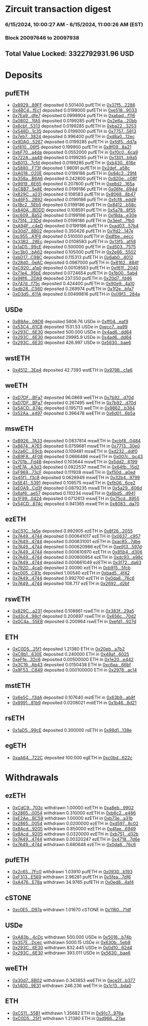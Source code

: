 # Zircuit transaction digest
### 6/15/2024, 10:00:27 AM - 6/15/2024, 11:00:26 AM (EST)
### Block 20097646 to 20097938

## Total Value Locked: 3322792931.96 USD

# Deposits
## pufETH
- [0x8929...89FF](https://etherscan.io/address/0x892955812b9EB88E7Fe01c4B8748F103EC5389FF) deposited 0.501400 pufETH in [0x37f5...2286](https://etherscan.io/tx/0x892955812b9EB88E7Fe01c4B8748F103EC5389FF)
- [0x4BC4...fEc1](https://etherscan.io/address/0x4BC487044A26CDb7Fa81a9D937Ae3A1A6170fEc1) deposited 0.0199000 pufETH in [0xe518...9033](https://etherscan.io/tx/0x4BC487044A26CDb7Fa81a9D937Ae3A1A6170fEc1)
- [0x7Ea9...dfe7](https://etherscan.io/address/0x7Ea9b8ba0d889Ba42458f657Ed27244AD593dfe7) deposited 0.0999904 pufETH in [0xabad...f116](https://etherscan.io/tx/0x7Ea9b8ba0d889Ba42458f657Ed27244AD593dfe7)
- [0x0802...1fA5](https://etherscan.io/address/0x08023e8A2561758dE5713dA405c4377f339A1fA5) deposited 0.0199285 pufETH in [0x2e6a...20bb](https://etherscan.io/tx/0x08023e8A2561758dE5713dA405c4377f339A1fA5)
- [0x6cbf...5313](https://etherscan.io/address/0x6cbf90e2EA76e45470c95e14A34144D1D77D5313) deposited 0.0199285 pufETH in [0xba22...3253](https://etherscan.io/tx/0x6cbf90e2EA76e45470c95e14A34144D1D77D5313)
- [0x548D...1c35](https://etherscan.io/address/0x548D1761C56d75589a610E9AD193cA0D08301c35) deposited 0.0199000 pufETH in [0x7757...5813](https://etherscan.io/tx/0x548D1761C56d75589a610E9AD193cA0D08301c35)
- [0x7eb7...3824](https://etherscan.io/address/0x7eb7d547767D8c8B505fDe3f8E61c519b0793824) deposited 0.996400 pufETH in [0xd8a0...12ec](https://etherscan.io/tx/0x7eb7d547767D8c8B505fDe3f8E61c519b0793824)
- [0x9DA0...5267](https://etherscan.io/address/0x9DA0e3613b9B7266D40F73EC535763696A1c5267) deposited 0.0199285 pufETH in [0xfdf5...dd7a](https://etherscan.io/tx/0x9DA0e3613b9B7266D40F73EC535763696A1c5267)
- [0xf810...06f5](https://etherscan.io/address/0xf810bb9166D3bf150BE55784e1DF9400B3ea06f5) deposited 0.199900 pufETH in [0x8f09...8a21](https://etherscan.io/tx/0xf810bb9166D3bf150BE55784e1DF9400B3ea06f5)
- [0xbF70...a4da](https://etherscan.io/address/0xbF7072FB1F120D148c8561BA1E8f336D3FdEa4da) deposited 0.0552000 pufETH in [0xf0c0...6ca9](https://etherscan.io/tx/0xbF7072FB1F120D148c8561BA1E8f336D3FdEa4da)
- [0x722A...aa49](https://etherscan.io/address/0x722A0Ca05171E9c46163D6d2e505b59A3008aa49) deposited 0.0199285 pufETH in [0x1301...b9a5](https://etherscan.io/tx/0x722A0Ca05171E9c46163D6d2e505b59A3008aa49)
- [0x6013...7cfd](https://etherscan.io/address/0x601355688b47A67964eE2d00950472429a4f7cfd) deposited 0.0199285 pufETH in [0xb430...618e](https://etherscan.io/tx/0x601355688b47A67964eE2d00950472429a4f7cfd)
- [0x5880...F73f](https://etherscan.io/address/0x5880b9e1E144DFD465271FDaf673450Ef091F73f) deposited 1.98091 pufETH in [0x2def...a58c](https://etherscan.io/tx/0x5880b9e1E144DFD465271FDaf673450Ef091F73f)
- [0xA018...020E](https://etherscan.io/address/0xA01859f02469E800D68EC9F512C83E169e64020E) deposited 0.0199186 pufETH in [0x84c3...29f4](https://etherscan.io/tx/0xA01859f02469E800D68EC9F512C83E169e64020E)
- [0x358a...B6A6](https://etherscan.io/address/0x358a21b4fD843c3470b66F685a331F23DD4dB6A6) deposited 0.242800 pufETH in [0x820e...c08f](https://etherscan.io/tx/0x358a21b4fD843c3470b66F685a331F23DD4dB6A6)
- [0x9919...6E65](https://etherscan.io/address/0x99191B4d9FF2464F2F7b3D982149491d5Fe76E65) deposited 0.207800 pufETH in [0xe8d2...165a](https://etherscan.io/tx/0x99191B4d9FF2464F2F7b3D982149491d5Fe76E65)
- [0xCBB7...5e8E](https://etherscan.io/address/0xCBB72865912dEdC004a6b05892E9C773C4D75e8E) deposited 0.0199186 pufETH in [0x06fe...694d](https://etherscan.io/tx/0xCBB72865912dEdC004a6b05892E9C773C4D75e8E)
- [0x829C...a231](https://etherscan.io/address/0x829C2eC8D4801Fdb693f6c817F492437AB78a231) deposited 0.108583 pufETH in [0x8068...8b47](https://etherscan.io/tx/0x829C2eC8D4801Fdb693f6c817F492437AB78a231)
- [0x46F5...2B92](https://etherscan.io/address/0x46F588598B719eAC6370982E3Fa8612fb3812B92) deposited 0.0199186 pufETH in [0xfcf8...edd9](https://etherscan.io/tx/0x46F588598B719eAC6370982E3Fa8612fb3812B92)
- [0x1Bc2...5Eb5](https://etherscan.io/address/0x1Bc2097236479CE7c339DefFAf4cd33ff1205Eb5) deposited 0.0199186 pufETH in [0x8412...b58c](https://etherscan.io/tx/0x1Bc2097236479CE7c339DefFAf4cd33ff1205Eb5)
- [0x840A...BDDD](https://etherscan.io/address/0x840A632ce537dF65f5D941Fb4Ed70Be5B2ACBDDD) deposited 0.108591 pufETH in [0x5a78...8f55](https://etherscan.io/tx/0x840A632ce537dF65f5D941Fb4Ed70Be5B2ACBDDD)
- [0xc609...Ba52](https://etherscan.io/address/0xc6094f07a596782e89338ce5576A99157E96Ba52) deposited 0.0199186 pufETH in [0xf8da...e30e](https://etherscan.io/tx/0xc6094f07a596782e89338ce5576A99157E96Ba52)
- [0x75f4...23Dd](https://etherscan.io/address/0x75f492B42901e1B97521A99611bB0eC2eCc023Dd) deposited 0.0199186 pufETH in [0x3eef...7fb0](https://etherscan.io/tx/0x75f492B42901e1B97521A99611bB0eC2eCc023Dd)
- [0xA94F...c4eD](https://etherscan.io/address/0xA94F2156fBF90A35B1da067fF5e1173355dFc4eD) deposited 0.0199186 pufETH in [0xad03...57b4](https://etherscan.io/tx/0xA94F2156fBF90A35B1da067fF5e1173355dFc4eD)
- [0x30d7...8B02](https://etherscan.io/address/0x30d749b0711c8709F8CD1AB48Beab1060e918B02) deposited 0.350426 pufETH in [0x1fd2...147e](https://etherscan.io/tx/0x30d749b0711c8709F8CD1AB48Beab1060e918B02)
- [0xc955...A1F6](https://etherscan.io/address/0xc955630D20bb5E5Bc8Cbd05e40080E5f1DD9A1F6) deposited 0.510000 pufETH in [0xdfbe...eecc](https://etherscan.io/tx/0xc955630D20bb5E5Bc8Cbd05e40080E5f1DD9A1F6)
- [0x33B2...28Ec](https://etherscan.io/address/0x33B2C279D1DE88802bfc0116ed896756525D28Ec) deposited 0.0108583 pufETH in [0x13f5...af58](https://etherscan.io/tx/0x33B2C279D1DE88802bfc0116ed896756525D28Ec)
- [0x1aD5...99cE](https://etherscan.io/address/0x1aD552871ecc336987c3DB8FC278f2AF008f99cE) deposited 0.500000 pufETH in [0xd503...7575](https://etherscan.io/tx/0x1aD552871ecc336987c3DB8FC278f2AF008f99cE)
- [0xc3b0...bA62](https://etherscan.io/address/0xc3b04518E86E336204256CC7513a329B8806bA62) deposited 0.105000 pufETH in [0x2e66...5502](https://etherscan.io/tx/0xc3b04518E86E336204256CC7513a329B8806bA62)
- [0xbD17...C98C](https://etherscan.io/address/0xbD17fE04E4E9AA7BeC90dc05F0a42ed2cA6cC98C) deposited 0.115313 pufETH in [0x6ab0...4012](https://etherscan.io/tx/0xbD17fE04E4E9AA7BeC90dc05F0a42ed2cA6cC98C)
- [0x28d0...0eAC](https://etherscan.io/address/0x28d0f70Fa8C6E9657FF1290616B5AfcbAfB70eAC) deposited 0.0987000 pufETH in [0x8162...884f](https://etherscan.io/tx/0x28d0f70Fa8C6E9657FF1290616B5AfcbAfB70eAC)
- [0xC920...a1a0](https://etherscan.io/address/0xC920Aa640481baBb6BAEEbE9CA5E7d3130a8a1a0) deposited 0.00108583 pufETH in [0xf61f...2040](https://etherscan.io/tx/0xC920Aa640481baBb6BAEEbE9CA5E7d3130a8a1a0)
- [0x71e4...95bE](https://etherscan.io/address/0x71e41E88D8F055c6421563f1948C6Fe8B5b195bE) deposited 0.0724654 pufETH in [0x1b00...5ab4](https://etherscan.io/tx/0x71e41E88D8F055c6421563f1948C6Fe8B5b195bE)
- [0x98f6...2DA9](https://etherscan.io/address/0x98f654450C796a41B76cb2a3731bf22AB5D32DA9) deposited 237.550 pufETH in [0x20d7...fd46](https://etherscan.io/tx/0x98f654450C796a41B76cb2a3731bf22AB5D32DA9)
- [0x747d...f75c](https://etherscan.io/address/0x747d2F6377098ae1086bd087731651c70094f75c) deposited 0.424400 pufETH in [0x90e9...4a10](https://etherscan.io/tx/0x747d2F6377098ae1086bd087731651c70094f75c)
- [0xdb28...C560](https://etherscan.io/address/0xdb281e81AAf0477959accc8003d9f2EeB46CC560) deposited 0.269974 pufETH in [0x1f2e...bfa7](https://etherscan.io/tx/0xdb281e81AAf0477959accc8003d9f2EeB46CC560)
- [0xD3d5...611A](https://etherscan.io/address/0xD3d51b62c91B1744400787aa940123b0f756611A) deposited 0.00499816 pufETH in [0x09f3...284a](https://etherscan.io/tx/0xD3d51b62c91B1744400787aa940123b0f756611A)
## USDe
- [0xB8Ae...08D6](https://etherscan.io/address/0xB8Ae3363Ce4Da7f2C96F8d390D95A51C593B08D6) deposited 5806.76 USDe in [0xff04...eaf9](https://etherscan.io/tx/0xB8Ae3363Ce4Da7f2C96F8d390D95A51C593B08D6)
- [0x53C4...61C8](https://etherscan.io/address/0x53C4cF628d36c4a098A80037B5F23D21D00461C8) deposited 1531.53 USDe in [0xecc7...ea99](https://etherscan.io/tx/0x53C4cF628d36c4a098A80037B5F23D21D00461C8)
- [0x293C...6E30](https://etherscan.io/address/0x293C6937D8D82e05B01335F7B33FBA0c8e256E30) deposited 500.000 USDe in [0x4ad6...dd64](https://etherscan.io/tx/0x293C6937D8D82e05B01335F7B33FBA0c8e256E30)
- [0x293C...6E30](https://etherscan.io/address/0x293C6937D8D82e05B01335F7B33FBA0c8e256E30) deposited 29995.9 USDe in [0x4ad6...dd64](https://etherscan.io/tx/0x293C6937D8D82e05B01335F7B33FBA0c8e256E30)
- [0x293C...6E30](https://etherscan.io/address/0x293C6937D8D82e05B01335F7B33FBA0c8e256E30) deposited 426.997 USDe in [0x5630...bae6](https://etherscan.io/tx/0x293C6937D8D82e05B01335F7B33FBA0c8e256E30)
## wstETH
- [0x4512...3Ee4](https://etherscan.io/address/0x4512d1577517a46fc81111F8db4fA286B38D3Ee4) deposited 42.7393 wstETH in [0x9798...c1a6](https://etherscan.io/tx/0x4512d1577517a46fc81111F8db4fA286B38D3Ee4)
## weETH
- [0xD7DF...BFa7](https://etherscan.io/address/0xD7DF7E085214743530afF339aFC420c7c720BFa7) deposited 96.0869 weETH in [0x7b92...d70d](https://etherscan.io/tx/0xD7DF7E085214743530afF339aFC420c7c720BFa7)
- [0xD7DF...BFa7](https://etherscan.io/address/0xD7DF7E085214743530afF339aFC420c7c720BFa7) deposited 0.267495 weETH in [0x7b92...d70d](https://etherscan.io/tx/0xD7DF7E085214743530afF339aFC420c7c720BFa7)
- [0x54CD...874c](https://etherscan.io/address/0x54CDa96E02f6c79Ab8FAf9dED06891fcE4a8874c) deposited 0.195713 weETH in [0x9862...b384](https://etherscan.io/tx/0x54CDa96E02f6c79Ab8FAf9dED06891fcE4a8874c)
- [0x52Aa...e497](https://etherscan.io/address/0x52Aa899454998Be5b000Ad077a46Bbe360F4e497) deposited 0.396478 weETH in [0x6d01...6b5a](https://etherscan.io/tx/0x52Aa899454998Be5b000Ad077a46Bbe360F4e497)
## mswETH
- [0xB926...7A33](https://etherscan.io/address/0xB92625626557E3b2B7f223B2F2AdC39201fe7A33) deposited 0.0837814 mswETH in [0xcbf8...0484](https://etherscan.io/tx/0xB92625626557E3b2B7f223B2F2AdC39201fe7A33)
- [0x8674...A7E5](https://etherscan.io/address/0x8674a38d577E9753D2FD5b0e783922A85a2EA7E5) deposited 0.0759681 mswETH in [0x7713...30e0](https://etherscan.io/tx/0x8674a38d577E9753D2FD5b0e783922A85a2EA7E5)
- [0x2a6C...E9cb](https://etherscan.io/address/0x2a6CfB44740366Be11B4199c48FdD950c69EE9cb) deposited 0.109481 mswETH in [0xd232...ddf0](https://etherscan.io/tx/0x2a6CfB44740366Be11B4199c48FdD950c69EE9cb)
- [0xB9F8...4F08](https://etherscan.io/address/0xB9F86dE06875bC1EC946B689Cc11BF2087204F08) deposited 0.0666486 mswETH in [0x007c...bc43](https://etherscan.io/tx/0xB9F86dE06875bC1EC946B689Cc11BF2087204F08)
- [0x701b...Fd4B](https://etherscan.io/address/0x701b88DDAf359e9Ce4Fd4b8008b513f6AF38Fd4B) deposited 0.103644 mswETH in [0x5dd2...6199](https://etherscan.io/tx/0x701b88DDAf359e9Ce4Fd4b8008b513f6AF38Fd4B)
- [0xfE7A...A3d3](https://etherscan.io/address/0xfE7Ad8b4bF0c6d849c3B335Ad518Bd0AE5BdA3d3) deposited 0.0922537 mswETH in [0x64fb...15d2](https://etherscan.io/tx/0xfE7Ad8b4bF0c6d849c3B335Ad518Bd0AE5BdA3d3)
- [0xF969...73cF](https://etherscan.io/address/0xF969dFe2B27B36A8ef05EF33326934C8421973cF) deposited 0.111928 mswETH in [0xf50d...a0ed](https://etherscan.io/tx/0xF969dFe2B27B36A8ef05EF33326934C8421973cF)
- [0x45f1...f3c8](https://etherscan.io/address/0x45f1592257964E3e5619444eD2785FC850E0f3c8) deposited 0.0626949 mswETH in [0x32b4...9799](https://etherscan.io/tx/0x45f1592257964E3e5619444eD2785FC850E0f3c8)
- [0x5E41...5391](https://etherscan.io/address/0x5E41CcCa0AeEEea7E11b6193636C3eA4c52a5391) deposited 0.109575 mswETH in [0xfb06...6ce2](https://etherscan.io/tx/0x5E41CcCa0AeEEea7E11b6193636C3eA4c52a5391)
- [0xE0A9...Cd3f](https://etherscan.io/address/0xE0A92C6De56a4CFBc0a4Df319441B4c20631Cd3f) deposited 0.0879235 mswETH in [0x5a29...606d](https://etherscan.io/tx/0xE0A92C6De56a4CFBc0a4Df319441B4c20631Cd3f)
- [0x6af6...ae57](https://etherscan.io/address/0x6af6248dD4a8353733A0573B5bC49665529bae57) deposited 0.110234 mswETH in [0x6bd5...d941](https://etherscan.io/tx/0x6af6248dD4a8353733A0573B5bC49665529bae57)
- [0x1F99...0424](https://etherscan.io/address/0x1F9975896B766e448dA1EE2E9351941286fF0424) deposited 0.0712613 mswETH in [0x75cd...8955](https://etherscan.io/tx/0x1F9975896B766e448dA1EE2E9351941286fF0424)
- [0x54CD...874c](https://etherscan.io/address/0x54CDa96E02f6c79Ab8FAf9dED06891fcE4a8874c) deposited 0.941365 mswETH in [0x8083...da70](https://etherscan.io/tx/0x54CDa96E02f6c79Ab8FAf9dED06891fcE4a8874c)
## ezETH
- [0xC51C...1a5e](https://etherscan.io/address/0xC51Ca13eC3d4Bf85963C82C6e4110D8981ba1a5e) deposited 0.992905 ezETH in [0x8f26...2055](https://etherscan.io/tx/0xC51Ca13eC3d4Bf85963C82C6e4110D8981ba1a5e)
- [0x7A49...4744](https://etherscan.io/address/0x7A493Be5c2ce014cD049Bf178a1ac0Db1B434744) deposited 0.000641017 ezETH in [0x0637...c957](https://etherscan.io/tx/0x7A493Be5c2ce014cD049Bf178a1ac0Db1B434744)
- [0x7A49...4744](https://etherscan.io/address/0x7A493Be5c2ce014cD049Bf178a1ac0Db1B434744) deposited 0.000631001 ezETH in [0xac85...7dbe](https://etherscan.io/tx/0x7A493Be5c2ce014cD049Bf178a1ac0Db1B434744)
- [0x7A49...4744](https://etherscan.io/address/0x7A493Be5c2ce014cD049Bf178a1ac0Db1B434744) deposited 0.000620986 ezETH in [0xe913...597d](https://etherscan.io/tx/0x7A493Be5c2ce014cD049Bf178a1ac0Db1B434744)
- [0x7A49...4744](https://etherscan.io/address/0x7A493Be5c2ce014cD049Bf178a1ac0Db1B434744) deposited 0.000610970 ezETH in [0x85b4...d306](https://etherscan.io/tx/0x7A493Be5c2ce014cD049Bf178a1ac0Db1B434744)
- [0x7A49...4744](https://etherscan.io/address/0x7A493Be5c2ce014cD049Bf178a1ac0Db1B434744) deposited 0.000600954 ezETH in [0xdc93...e98c](https://etherscan.io/tx/0x7A493Be5c2ce014cD049Bf178a1ac0Db1B434744)
- [0x7A49...4744](https://etherscan.io/address/0x7A493Be5c2ce014cD049Bf178a1ac0Db1B434744) deposited 0.000661049 ezETH in [0x3f72...da63](https://etherscan.io/tx/0x7A493Be5c2ce014cD049Bf178a1ac0Db1B434744)
- [0x792D...4ca0](https://etherscan.io/address/0x792D3573c31899B03d03c4A07eCFd4C679574ca0) deposited 2.00090 ezETH in [0xb915...5fcb](https://etherscan.io/tx/0x792D3573c31899B03d03c4A07eCFd4C679574ca0)
- [0xc005...C81c](https://etherscan.io/address/0xc005336577a0f4923308ef0e3279f8cc36F4C81c) deposited 1.00540 ezETH in [0xbad5...4f42](https://etherscan.io/tx/0xc005336577a0f4923308ef0e3279f8cc36F4C81c)
- [0x7A49...4744](https://etherscan.io/address/0x7A493Be5c2ce014cD049Bf178a1ac0Db1B434744) deposited 0.992700 ezETH in [0x0da8...76c6](https://etherscan.io/tx/0x7A493Be5c2ce014cD049Bf178a1ac0Db1B434744)
- [0x7A49...4744](https://etherscan.io/address/0x7A493Be5c2ce014cD049Bf178a1ac0Db1B434744) deposited 108.717 ezETH in [0x2692...d2bf](https://etherscan.io/tx/0x7A493Be5c2ce014cD049Bf178a1ac0Db1B434744)
## rswETH
- [0x829C...a231](https://etherscan.io/address/0x829C2eC8D4801Fdb693f6c817F492437AB78a231) deposited 0.108861 rswETH in [0x383f...29a5](https://etherscan.io/tx/0x829C2eC8D4801Fdb693f6c817F492437AB78a231)
- [0xd3c4...98cf](https://etherscan.io/address/0xd3c49Ef27AD62D321Cf8fD2285f2f13a0beA98cf) deposited 0.200897 rswETH in [0x656c...70d2](https://etherscan.io/tx/0xd3c49Ef27AD62D321Cf8fD2285f2f13a0beA98cf)
- [0x0C4a...55EB](https://etherscan.io/address/0x0C4a2f0fFa3B277e85D60b4FE6B6063b9F2D55EB) deposited 0.200964 rswETH in [0xefd1...927d](https://etherscan.io/tx/0x0C4a2f0fFa3B277e85D60b4FE6B6063b9F2D55EB)
## ETH
- [0xC0D5...25f1](https://etherscan.io/address/0xC0D563888b2ffc84Da60E5CfA584bE74517d25f1) deposited 1.21380 ETH in [0x20eb...a7b2](https://etherscan.io/tx/0xC0D563888b2ffc84Da60E5CfA584bE74517d25f1)
- [0xC9b1...630E](https://etherscan.io/address/0xC9b13DB1EfaB7bff43950c8091F12ACe413E630E) deposited 0.240000 ETH in [0x48af...6025](https://etherscan.io/tx/0xC9b13DB1EfaB7bff43950c8091F12ACe413E630E)
- [0xeFfe...32c6](https://etherscan.io/address/0xeFfe312183712CE860Ce22f6594d649A1A5e32c6) deposited 0.00500000 ETH in [0x1e20...e442](https://etherscan.io/tx/0xeFfe312183712CE860Ce22f6594d649A1A5e32c6)
- [0x3C19...Ab43](https://etherscan.io/address/0x3C19fBCA3666C3D288e43FEA39fa367d72e5Ab43) deposited 0.0150438 ETH in [0xc6aa...66bf](https://etherscan.io/tx/0x3C19fBCA3666C3D288e43FEA39fa367d72e5Ab43)
- [0x9F53...C849](https://etherscan.io/address/0x9F53778D064F8869F5ee1F399D71A63dD1b4C849) deposited 0.000100000 ETH in [0x2978...ac14](https://etherscan.io/tx/0x9F53778D064F8869F5ee1F399D71A63dD1b4C849)
## mstETH
- [0x6e5C...f3dA](https://etherscan.io/address/0x6e5CB2165ca0282ef2a93804348558a6aF30f3dA) deposited 0.107640 mstETH in [0x63b9...ab8f](https://etherscan.io/tx/0x6e5CB2165ca0282ef2a93804348558a6aF30f3dA)
- [0x8991...81b9](https://etherscan.io/address/0x899174e2B29FC08aCEd0d78C87A42B7b678881b9) deposited 0.0208021 mstETH in [0x1b46...8d21](https://etherscan.io/tx/0x899174e2B29FC08aCEd0d78C87A42B7b678881b9)
## rsETH
- [0x1aD5...99cE](https://etherscan.io/address/0x1aD552871ecc336987c3DB8FC278f2AF008f99cE) deposited 0.300000 rsETH in [0x98d1...138e](https://etherscan.io/tx/0x1aD552871ecc336987c3DB8FC278f2AF008f99cE)
## egETH
- [0xaA64...722C](https://etherscan.io/address/0xaA64EcDd0bA9D6d31CE13751E4f6A5cfD52a722C) deposited 100.000 egETH in [0xc0bd...622c](https://etherscan.io/tx/0xaA64EcDd0bA9D6d31CE13751E4f6A5cfD52a722C)
# Withdrawals
## ezETH
- [0xCdC9...703c](https://etherscan.io/address/0xCdC9d78900dFc049bc32434941DD7162A672703c) withdrawn 1.00000 ezETH in [0xa8eb...9902](https://etherscan.io/tx/0xCdC9d78900dFc049bc32434941DD7162A672703c)
- [0x2865...0054](https://etherscan.io/address/0x286542CB4197D923bB45f8a9C5865d16C01D0054) withdrawn 0.310000 ezETH in [0xb6c2...e486](https://etherscan.io/tx/0x286542CB4197D923bB45f8a9C5865d16C01D0054)
- [0xE2Ae...BC59](https://etherscan.io/address/0xE2Aee7E1251D4690297F654822eB6698638cBC59) withdrawn 1.00000 ezETH in [0xb73e...a31b](https://etherscan.io/tx/0xE2Aee7E1251D4690297F654822eB6698638cBC59)
- [0x2865...0054](https://etherscan.io/address/0x286542CB4197D923bB45f8a9C5865d16C01D0054) withdrawn 0.0200000 ezETH in [0xd597...8c02](https://etherscan.io/tx/0x286542CB4197D923bB45f8a9C5865d16C01D0054)
- [0x8Acd...9205](https://etherscan.io/address/0x8Acd34B86D117ff712F81428ABcbF5189EAd9205) withdrawn 0.850000 ezETH in [0x4fae...6949](https://etherscan.io/tx/0x8Acd34B86D117ff712F81428ABcbF5189EAd9205)
- [0x8Acd...9205](https://etherscan.io/address/0x8Acd34B86D117ff712F81428ABcbF5189EAd9205) withdrawn 0.0320000 ezETH in [0xb751...d32b](https://etherscan.io/tx/0x8Acd34B86D117ff712F81428ABcbF5189EAd9205)
- [0x7A49...4744](https://etherscan.io/address/0x7A493Be5c2ce014cD049Bf178a1ac0Db1B434744) withdrawn 0.00320247 ezETH in [0x4718...7d6e](https://etherscan.io/tx/0x7A493Be5c2ce014cD049Bf178a1ac0Db1B434744)
- [0x7A49...4744](https://etherscan.io/address/0x7A493Be5c2ce014cD049Bf178a1ac0Db1B434744) withdrawn 0.680648 ezETH in [0x0da8...76c6](https://etherscan.io/tx/0x7A493Be5c2ce014cD049Bf178a1ac0Db1B434744)
## pufETH
- [0x2c65...7Fc0](https://etherscan.io/address/0x2c65456C62f849f8B0E5F354b0102E0e1FC07Fc0) withdrawn 1.03910 pufETH in [0x0930...b193](https://etherscan.io/tx/0x2c65456C62f849f8B0E5F354b0102E0e1FC07Fc0)
- [0xF313...E569](https://etherscan.io/address/0xF31392481637EefcDe9b86d7044c995E0A33E569) withdrawn 2.96281 pufETH in [0x5fea...7df6](https://etherscan.io/tx/0xF31392481637EefcDe9b86d7044c995E0A33E569)
- [0xA476...E78a](https://etherscan.io/address/0xA4766233D6b70C33e97b3301a3b2c8Fd2997E78a) withdrawn 34.9765 pufETH in [0x0ed8...4af4](https://etherscan.io/tx/0xA4766233D6b70C33e97b3301a3b2c8Fd2997E78a)
## cSTONE
- [0xc0E5...D97a](https://etherscan.io/address/0xc0E565191C57A9BbC8e6e0dca830CBAb1E26D97a) withdrawn 1.01670 cSTONE in [0x1160...71df](https://etherscan.io/tx/0xc0E565191C57A9BbC8e6e0dca830CBAb1E26D97a)
## USDe
- [0xA83b...4cDc](https://etherscan.io/address/0xA83b93f9c6549E9C1944690cc8e2f93446014cDc) withdrawn 500.000 USDe in [0x5016...b74b](https://etherscan.io/tx/0xA83b93f9c6549E9C1944690cc8e2f93446014cDc)
- [0x357E...Dcec](https://etherscan.io/address/0x357EF911AEaA7B3c7053e9a6cA9844DAB9EdDcec) withdrawn 5000.15 USDe in [0x630b...5eb8](https://etherscan.io/tx/0x357EF911AEaA7B3c7053e9a6cA9844DAB9EdDcec)
- [0x293C...6E30](https://etherscan.io/address/0x293C6937D8D82e05B01335F7B33FBA0c8e256E30) withdrawn 832.445 USDe in [0x0d10...62d4](https://etherscan.io/tx/0x293C6937D8D82e05B01335F7B33FBA0c8e256E30)
- [0x293C...6E30](https://etherscan.io/address/0x293C6937D8D82e05B01335F7B33FBA0c8e256E30) withdrawn 393.011 USDe in [0x5630...bae6](https://etherscan.io/tx/0x293C6937D8D82e05B01335F7B33FBA0c8e256E30)
## weETH
- [0x30d7...8B02](https://etherscan.io/address/0x30d749b0711c8709F8CD1AB48Beab1060e918B02) withdrawn 0.343853 weETH in [0xce2f...b377](https://etherscan.io/tx/0x30d749b0711c8709F8CD1AB48Beab1060e918B02)
- [0x1400...9E31](https://etherscan.io/address/0x14003545E8E49268125B279c1c50Cd4586c69E31) withdrawn 246.236 weETH in [0x1c13...bda0](https://etherscan.io/tx/0x14003545E8E49268125B279c1c50Cd4586c69E31)
## ETH
- [0xC511...55B1](https://etherscan.io/address/0xC51109ef1Cc0651B9184D81a7B4DCFF996F155B1) withdrawn 1.35682 ETH in [0x91c7...976a](https://etherscan.io/tx/0xC51109ef1Cc0651B9184D81a7B4DCFF996F155B1)
- [0xC0D5...25f1](https://etherscan.io/address/0xC0D563888b2ffc84Da60E5CfA584bE74517d25f1) withdrawn 1.21380 ETH in [0xd966...27ae](https://etherscan.io/tx/0xC0D563888b2ffc84Da60E5CfA584bE74517d25f1)
